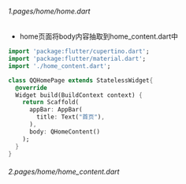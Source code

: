 ###### 1.pages/home/home.dart

- home页面将body内容抽取到home_content.dart中

```dart
import 'package:flutter/cupertino.dart';
import 'package:flutter/material.dart';
import './home_content.dart';

class QQHomePage extends StatelessWidget{
  @override
  Widget build(BuildContext context) {
    return Scaffold(
      appBar: AppBar(
        title: Text("首页"),
      ),
      body: QHomeContent()
    );
  }
}
```

###### 2.pages/home/home_content.dart

```dart

```

